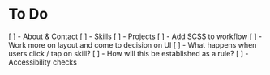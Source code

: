 # To Do

[ ] - About & Contact
[ ] - Skills
[ ] - Projects
[ ] - Add SCSS to workflow
[ ] - Work more on layout and come to decision on UI
[ ] - What happens when users click / tap on skill?
    [ ] - How will this be established as a rule?
[ ] - Accessibility checks

